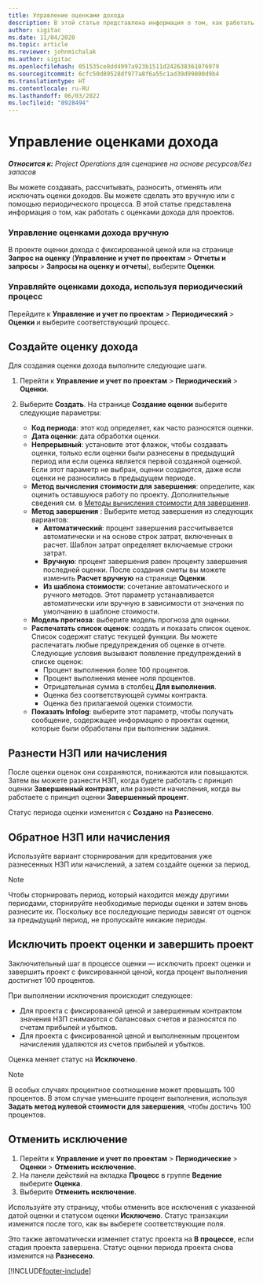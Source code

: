 ```yaml
---
title: Управление оценками дохода
description: В этой статье представлена информация о том, как работать с оценками дохода для проектов.
author: sigitac
ms.date: 11/04/2020
ms.topic: article
ms.reviewer: johnmichalak
ms.author: sigitac
ms.openlocfilehash: 051535ce8dd4997a923b1511d242638361076979
ms.sourcegitcommit: 6cfc50d89528df977a8f6a55c1ad39d99800d9b4
ms.translationtype: HT
ms.contentlocale: ru-RU
ms.lasthandoff: 06/03/2022
ms.locfileid: "8928494"
---
```

# <a name="manage-revenue-estimates"></a>Управление оценками дохода

_**Относится к:** Project Operations для сценариев на основе ресурсов/без запасов_

Вы можете создавать, рассчитывать, разносить, отменять или исключать оценки доходов. Вы можете сделать это вручную или с помощью периодического процесса. В этой статье представлена информация о том, как работать с оценками дохода для проектов.

### <a name="manage-revenue-estimates-manually"></a>Управление оценками дохода вручную

В проекте оценки дохода с фиксированной ценой или на странице **Запрос на оценку** (**Управление и учет по проектам** > **Отчеты и запросы** > **Запросы на оценку и отчеты**), выберите **Оценки**.

### <a name="manage-revenue-estimates-using-a-periodic-process"></a>Управляйте оценками дохода, используя периодический процесс

Перейдите к **Управление и учет по проектам** > **Периодический** > **Оценки** и выберите соответствующий процесс.

## <a name="create-a-revenue-estimate"></a>Создайте оценку дохода

Для создания оценки дохода выполните следующие шаги. 

1. Перейти к **Управление и учет по проектам** > **Периодический** > **Оценки**.
2. Выберите **Создать**. На странице **Создание оценки** выберите следующие параметры:

   - **Код периода**: этот код определяет, как часто разносятся оценки.
   - **Дата оценки**: дата обработки оценки.
   - **Непрерывный**: установите этот флажок, чтобы создавать оценки, только если оценки были разнесены в предыдущий период или если оценка является первой созданной оценкой. Если этот параметр не выбран, оценки создаются, даже если оценки не разносились в предыдущем периоде.
   - **Метод вычисления стоимости для завершения**: определите, как оценить оставшуюся работу по проекту. Дополнительные сведения см. в [Методы вычисления стоимости для завершения](cost-complete-methods.md).
   - **Метод завершения** : Выберите метод завершения из следующих вариантов:
     - **Автоматический**: процент завершения рассчитывается автоматически и на основе строк затрат, включенных в расчет. Шаблон затрат определяет включаемые строки затрат.
     - **Вручную**: процент завершения равен проценту завершения последней оценки. После создания сметы вы можете изменить **Расчет вручную** на странице **Оценки**.
     - **Из шаблона стоимости**: сочетание автоматического и ручного методов. Этот параметр устанавливается автоматически или вручную в зависимости от значения по умолчанию в шаблоне стоимости.
   - **Модель прогноза**: выберите модель прогноза для оценки.
   - **Распечатать список оценок**: создать и показать список оценок. Список содержит статус текущей функции. Вы можете распечатать любые предупреждения об оценке в отчете. Следующие условия вызывают появление предупреждений в списке оценок:
     - Процент выполнения более 100 процентов.
     - Процент выполнения менее ноля процентов.
     - Отрицательная сумма в столбец **Для выполнения**.
     - Оценка без соответствующей суммы контракта.
     - Оценка без прилагаемой оценки стоимости.
   - **Показать Infolog**: выберите этот параметр, чтобы получать сообщение, содержащее информацию о проектах оценки, которые были обработаны при выполнении задания.


## <a name="post-wip-or-accruals"></a>Разнести НЗП или начисления

После оценки оценок они сохраняются, понижаются или повышаются. Затем вы можете разнести НЗП, когда будете работать с принцип оценки **Завершенный контракт**, или разнести начисления, когда вы работаете с принцип оценки **Завершенный процент**.
  
Статус периода оценки изменится с **Создано** на **Разнесено**.

## <a name="reverse-wip-or-accruals"></a>Обратное НЗП или начисления

Используйте вариант сторнирования для кредитования уже разнесенных НЗП или начислений, а затем создайте оценки за период.

> [!NOTE]
> Чтобы сторнировать период, который находится между другими периодами, сторнируйте необходимые периоды оценки и затем вновь разнесите их. Поскольку все последующие периоды зависят от оценок за предыдущий период, не пропускайте никакие периоды.

## <a name="eliminate-the-estimate-project-and-finish-the-project"></a>Исключить проект оценки и завершить проект

Заключительный шаг в процессе оценки — исключить проект оценки и завершить проект с фиксированной ценой, когда процент выполнения достигнет 100 процентов.

При выполнении исключения происходит следующее:

- Для проекта с фиксированной ценой и завершенным контрактом значения НЗП снимаются с балансовых счетов и разносятся по счетам прибылей и убытков.
- Для проекта с фиксированной ценой и выполненным процентом начисления удаляются из счетов прибылей и убытков.

Оценка меняет статус на **Исключено**.

> [!NOTE]
> В особых случаях процентное соотношение может превышать 100 процентов. В этом случае уменьшите процент выполнения, используя **Задать метод нулевой стоимости для завершения**, чтобы достичь 100 процентов.

## <a name="reverse-elimination"></a>Отменить исключение

1. Перейти к **Управление и учет по проектам** > **Периодические** > **Оценки** > **Отменить исключение**. 
2. На панели действий на вкладка **Процесс** в группе **Ведение** выберите **Оценка**. 
3. Выберите **Отменить исключение**.

Используйте эту страницу, чтобы отменить все исключения с указанной датой оценки и статусом оценки **Исключено**. Статус транзакции изменится после того, как вы выберете соответствующие поля.

Это также автоматически изменяет статус проекта на **В процессе**, если стадия проекта завершена. Статус оценки периода проекта снова изменится на **Разнесено**.


[!INCLUDE[footer-include](../includes/footer-banner.md)]